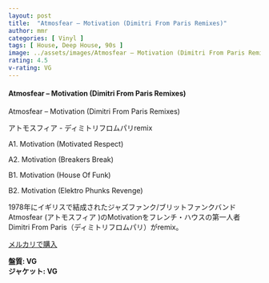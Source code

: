 ```yaml
---
layout: post
title:  "Atmosfear – Motivation (Dimitri From Paris Remixes)"
author: mmr
categories: [ Vinyl ]
tags: [ House, Deep House, 90s ]
image: ../assets/images/Atmosfear – Motivation (Dimitri From Paris Remixes).jpg
rating: 4.5
v-rating: VG
---
```


#### Atmosfear – Motivation (Dimitri From Paris Remixes)

Atmosfear – Motivation (Dimitri From Paris Remixes)

アトモスフィア - ディミトリフロムパリremix

A1. Motivation (Motivated Respect)

A2. Motivation (Breakers Break)

B1. Motivation (House Of Funk)

B2. Motivation (Elektro Phunks Revenge)

1978年にイギリスで結成されたジャズファンク/ブリットファンクバンドAtmosfear (アトモスフィア )のMotivationをフレンチ・ハウスの第一人者Dimitri From Paris（ディミトリフロムパリ）がremix。

[メルカリで購入](https://jp.mercari.com/item/m66379112191?afid=6142608987)

<div class="mt-4 mb-4 d-flex align-items-center">
<strong class="mr-1">盤質: VG</strong>
</div>
<div class="mt-4 mb-4 d-flex align-items-center">
<strong class="mr-1">ジャケット: VG</strong>
</div>
